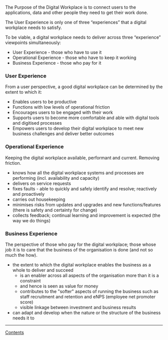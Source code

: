 The Purpose of the Digital Workplace is to connect users to the applications, data and other people they need to get their work done.

The User Experience is only one of three “experiences” that a digital workplace needs to satisfy.

To be viable, a digital workplace needs to deliver across three “experience” viewpoints simultaneously:
- User Experience - those who have to use it
- Operational Experience - those who have to keep it working
- Business Experience - those who pay for it

### User Experience

From a user perspective, a good digital workplace can be determined by the extent to which it:
- Enables users to be productive
- Functions with low levels of operational friction
- Encourages users to be engaged with their work
- Supports users to become more comfortable and able with digital tools and digitised processes
- Empowers users to develop their digital workplace to meet new business challenges and deliver better outcomes

### Operational Experience

Keeping the digital workplace available, performant and current. Removing friction.

- knows how all the digital workplace systems and processes are performing (incl. availability and capacity)
- delivers on service requests
- fixes faults - able to quickly and safely identify and resolve; reactively and proactively
- carries out housekeeping
- minimises risks from updates and upgrades and new functions/features (there is safety and certainty for change)
- collects feedback; continual learning and improvement is expected (the way we do things)

### Business Experience

The perspective of those who pay for the digital workplace; those whose job it is to care that the business of the organisation is done (and not so much the how).

- the extent to which the digital workplace enables the business as a whole to deliver and succeed
	- is an enabler across all aspects of the organisation more than it is a constraint
	- and hence is seen as value for money
	- contributes to the "softer" aspects of running the business such as staff recruitment and retention and eNPS (employee net promoter score)
	- visible linkage between investment and business results
- can adapt and develop when the nature or the structure of the business needs it to

---
[Contents](Contents.md)
